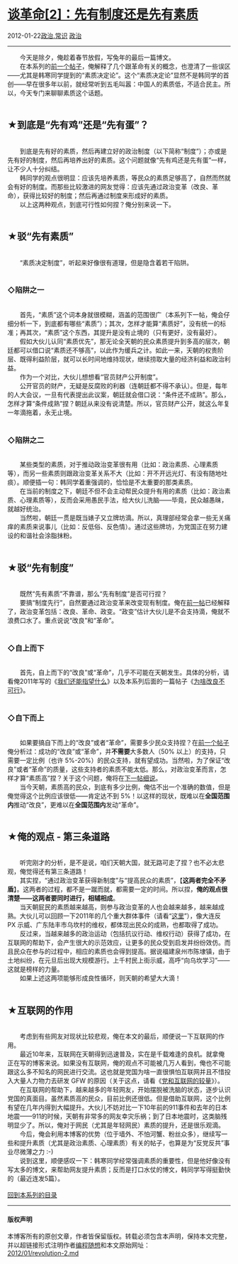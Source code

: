 <!DOCTYPE html>
<html xmlns="http://www.w3.org/1999/xhtml" xml:lang="zh-CN">
<head>
<meta http-equiv="Content-Type" content="text/html; charset=utf-8" />
<meta name="generator" content="Python script by program.think@gmail.com" />
<meta name="provider" content="program-think.blogspot.com" />
<link type="text/css" rel="stylesheet" href="../../css/program-think.css" />
<title>谈革命[2]：先有制度还是先有素质 - 编程随想的博客</title>
</head>
<body>
<div id="main" style="width:100%;">
<h1><a href="../../index.md" title="回到首页">谈革命[2]：先有制度还是先有素质</a></h1>
<div class="post-info"><span class="date-header">2012-01-22</span><a href="../../tags/E694BFE6B2BB.E5B8B8E8AF86.md" class="tag">政治.常识</a> <a href="../../tags/E694BFE6B2BB.md" class="tag">政治</a> </div>
<hr>
<div class="post">
&#12288;&#12288;今天是除夕，俺趁着春节放假，写兔年的最后一篇博文。<br />&#12288;&#12288;在本系列的<a href="../../2011/12/revolution-1.md">前一个帖子</a>，俺解释了几个跟革命有关的概念，也澄清了一些误区——尤其是韩寒同学提到的“素质决定论”。这个“素质决定论”显然不是韩同学的首创——早在很多年以前，就经常听到五毛叫嚣：中国人的素质低，不适合民主。所以，今天专门来聊聊素质这个话题。<a name='more'></a><!--program-think--><br /><br /><h2>★到底是“先有鸡”还是“先有蛋”？</h2><br />&#12288;&#12288;到底是先有好的素质，然后再建立好的政治制度（以下简称“制度”）；亦或是先有好的制度，然后再培养出好的素质。这个问题就像“先有鸡还是先有蛋”一样，让不少人十分纠结。<br />&#12288;&#12288;韩同学的观点很明显：应该先培养素质，等民众的素质足够高了，自然而然就会有好的制度。而那些比较激进的网友觉得：应该先通过政治变革（改良、革命），获得比较好的制度；然后再通过制度来形成好的素质。<br />&#12288;&#12288;以上这两种观点，到底可行性如何捏？俺分别来说一下。<br /><br /><h2>★驳“先有素质”</h2><br />&#12288;&#12288;“素质决定制度”，听起来好像很有道理，但是隐含着若干陷阱。<br /><br /><h3>◇陷阱之一</h3><br />&#12288;&#12288;首先，“素质”这个词本身就很模糊，涵盖的范围很广（本系列下一帖，俺会仔细分析一下，到底都有哪些“素质”）；其次，怎样才能算“素质好”，没有统一的标准；再其次，“素质”这个东西，其提升是没有止境的（只有更好，没有最好）。<br />&#12288;&#12288;假如大伙儿认同“素质优先”，那无论全天朝的民众素质提升到多高的层次，朝廷都可以借口说“素质还不够高”，以此作为缓兵之计。如此一来，天朝的权贵阶层、既得利益阶层，就可以长时间地维持现状，继续捞取大量的经济利益和政治利益。<br />&#12288;&#12288;作为一个对比，大伙儿想想看“官员财产公开制度”。<br />&#12288;&#12288;公开官员的财产，无疑是反腐败的利器（连朝廷都不得不承认）。但是，每年的人大会议，一旦有代表提出此议案，朝廷就会借口说：“条件还不成熟”。那么，怎样才算“条件成熟”捏？朝廷从来没有说清楚。所以，官员财产公开，就这么年复一年滴拖着，永无止境。<br /><br /><h3>◇陷阱之二</h3><br />&#12288;&#12288;某些类型的素质，对于推动政治变革很有用（比如：政治素质、心理素质等），而另一些素质则跟政治变革关系不大（比如：开不开远光灯、有没有随地吐痰）。顺便插一句：韩同学着重强调的，恰恰是不太重要的那类素质。<br />&#12288;&#12288;在当前的制度之下，朝廷不但不会主动帮民众提升有用的素质（比如：政治素质、心理素质等），反而会采用愚民手法，给大伙儿洗脑——毕竟，民众越愚昧，就越好统治。<br />&#12288;&#12288;当然啦，朝廷一贯是既当婊子又立牌坊滴。所以，真理部经常会拿一些无关痛痒的素质来说事儿（比如：反低俗、反色情）。通过这些牌坊，为党国正在努力建设的和谐社会涂脂抹粉。<br /><br /><h2>★驳“先有制度”</h2><br />&#12288;&#12288;既然“先有素质”不靠谱，那么“先有制度”是否可行捏？<br />&#12288;&#12288;要搞“制度先行”，自然要通过政治变革来改变现有制度。俺在<a href="../../2011/12/revolution-1.md">前一帖</a>已经解释了，政治变革包括：改良、革命、政变。“政变”估计大伙儿是不会支持滴，俺就不浪费口水了。重点说说“改良”和“革命”。<br /><br /><h3>◇自上而下</h3><br />&#12288;&#12288;首先，自上而下的“改良”或“革命”，几乎不可能在天朝发生。具体的分析，请看俺2011年写的《<a href="../../2011/01/what-we-can-depend-on.md">我们还能指望什么</a>》以及本系列后面的一篇帖子《<a href="../../2012/05/revolution-4.md">为啥改良不可行</a>》。<br /><br /><h3>◇自下而上</h3><br />&#12288;&#12288;如果要搞自下而上的“改良”或者“革命”，需要多少民众支持捏？在<a href="../../2011/12/revolution-1.md">前一个帖子</a>俺分析过：成功的“改良”或“革命”，并<b>不需要</b>大多数人（50% 以上）的支持，只需要一定比例（也许 5%-20%）的民众支持，就有望成功。当然啦，为了保证“改良”或者“革命”的质量，这些支持者的素质不能太低。那么，对政治变革而言，怎样才算“素质高”捏？关于这个问题，俺将在<a href="../../2012/04/revolution-3.md">下一帖细说</a>。<br />&#12288;&#12288;当今天朝，素质高的民众，到底有多少比例，俺估不出一个准确的数值，但是俺觉得这个比例应该很低——肯定达不到 5%！以这样的现状，既难以在<b>全国范围内</b>推动“改良”，更难以在<b>全国范围内</b>发动“革命”。<br /><br /><h2>★俺的观点 - 第三条道路</h2><br />&#12288;&#12288;听完刚才的分析，是不是说，咱们天朝大国，就无路可走了捏？也不必太悲观，俺觉得还有第三条道路！<br />&#12288;&#12288;其实捏，“通过政治变革获得新制度”与“提高民众的素质”，【<b>这两者完全不矛盾</b>】。这两者的过程，都不是一蹴而就，都需要一定的时间。所以捏，<b>俺的观点很清楚——这两者要同时进行，相辅相成</b>。<br />&#12288;&#12288;当天朝屁民的素质越来越高，则参与政治变革的人也会越来越多，越来越成熟。大伙儿可以回顾一下2011年的几个重大群体事件（请看“<a href="../../2012/01/2011-mass-incidents.md">这里</a>”），像大连反 PX 示威、广东陆丰市乌坎村的维权，都体现出民众的成熟，也都取得了成功。<br />&#12288;&#12288;反过来，当越来越多的政治运动（包括抗议行动、维权行动）获得了成功，在互联网的帮助下，会产生很大的示范效应，让更多的民众受到启发并纷纷效仿。而且民众在参与的过程中，相应的素质也会得到提高。据说福建泉州市陈埭镇，由于土地纠纷，在元旦后出现大规模游行。上千村民上街示威，高呼“向乌坎学习”——这就是榜样的力量。<br />&#12288;&#12288;如果上述这两项能够形成良性循环，则天朝的希望大大滴！<br /><br /><h2>★互联网的作用</h2><br />&#12288;&#12288;考虑到有些网友对现状比较悲观，俺在本文的最后，顺便说一下互联网的作用。<br />&#12288;&#12288;最近10年来，互联网在天朝得到迅速普及，实在是千载难逢的良机。就拿俺正在写的博客来说。如果没有互联网，俺的观点不可能被几万人看到，俺也不可能跟这么多不知名的网民进行交流。这也就是党国为啥一直很惧怕互联网并且不惜投入大量人力物力去研发 GFW 的原因（关于这点，请看《<a href="../../2009/07/party-pk-internet.md">党和互联网的较量</a>》）。<br />&#12288;&#12288;在互联网的帮助下，越来越多的年轻网友，开始摆脱被洗脑的状态，逐步认识党国的真面目。虽然素质高的民众，目前比例还很低。但是借助互联网，这个比例有望在几年内得到大幅提升。大伙儿不妨对比一下10年前的911事件和去年的日本地震——911的时候，天朝有非常多的网友幸灾乐祸；到了日本地震时，这类脑残明显少了。所以，俺对于网民（尤其是年轻网民）素质的提升，还是很乐观滴。<br />&#12288;&#12288;今后，俺会利用本博客的优势（位于墙外、不怕河蟹、粉丝众多），继续写一些和提升素质（尤其是政治素质、心理素质）有关的帖子，也算是为“反党反共”事业尽微薄之力 :-)<br />&#12288;&#12288;说到这里，顺便感叹一下：韩寒同学经常强调素质的重要性，但是他好像没有写太多的博文，来帮助网友提升素质；反而是打口水仗的博文，韩同学写得挺勤快的（最近连发5篇）。<br /><br /><a href="../../2011/12/revolution-0.md#index">回到本系列的目录</a><div class="blogger-post-footer">
</div>
<hr>
<div class="copyright">
<h4>版权声明</h4>
本博客所有的原创文章，作者皆保留版权。转载必须包含本声明，保持本文完整，并以超链接形式注明作者<a href="mailto:program.think@gmail.com">编程随想</a>和本文原始网址：<br>
<a href="2012/01/revolution-2.md">2012/01/revolution-2.md</a>
</div>
</div>
</body>
</html>
